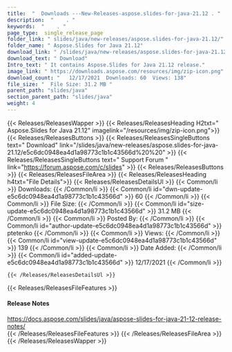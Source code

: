 ```yaml
---
title:  "  Downloads ---New-Releases-aspose.slides-for-java-21.12 . " 
description:  "    . " 
keywords:  "    . " 
page_type:  single_release_page
folder_link: " slides/java/new-releases/aspose.slides-for-java-21.12/"
folder_name: " Aspose.Slides for Java 21.12"
download_link: " /slides/java/new-releases/aspose.slides-for-java-21.12/e5c6dc0948ea4d1a98773c1b1c43566d"
download_text: " Download"
Intro_text: " It contains Aspose.Slides for Java 21.12 release."
image_link: " https://downloads.aspose.com/resources/img/zip-icon.png"
download_count: "   12/17/2021  Downloads: 60  Views: 138"
file_size: "  File Size: 31.2 MB "
parent_path: "slides/java"
section_parent_path: "slides/java"
weight: 4 
---
```


{{< Releases/ReleasesWapper >}}
  {{< Releases/ReleasesHeading H2txt=" Aspose.Slides for Java 21.12" imagelink="/resources/img/zip-icon.png">}}
  {{< Releases/ReleasesButtons >}}
    {{< Releases/ReleasesSingleButtons text=" Download" link="/slides/java/new-releases/aspose.slides-for-java-21.12/e5c6dc0948ea4d1a98773c1b1c43566d%20%20" >}}
    {{< Releases/ReleasesSingleButtons text=" Support Forum " link="https://forum.aspose.com/c/slides" >}}
  {{< Releases/ReleasesButtons >}}
  {{< Releases/ReleasesFileArea >}}
    {{< Releases/ReleasesHeading h4txt="File Details">}}
    {{< Releases/ReleasesDetailsUl >}}
            {{< Common/li  >}} Downloads: {{< /Common/li >}} 
      {{< Common/li id="dwn-update-e5c6dc0948ea4d1a98773c1b1c43566d" >}} 60 {{< /Common/li >}} 
      {{< Common/li  >}} File Size: {{< /Common/li >}} 
      {{< Common/li id="size-update-e5c6dc0948ea4d1a98773c1b1c43566d" >}} 31.2 MB {{< /Common/li >}} 
      {{< Common/li  >}} Posted By: {{< /Common/li >}} 
      {{< Common/li id="author-update-e5c6dc0948ea4d1a98773c1b1c43566d" >}} ptetenko {{< /Common/li >}} 
      {{< Common/li  >}} Views: {{< /Common/li >}} 
      {{< Common/li id="view-update-e5c6dc0948ea4d1a98773c1b1c43566d" >}} 139 {{< /Common/li >}} 
      {{< Common/li  >}} Date Added: {{< /Common/li >}} 
      {{< Common/li id="added-update-e5c6dc0948ea4d1a98773c1b1c43566d" >}} 12/17/2021 {{< /Common/li >}} 

    {{< /Releases/ReleasesDetailsUl >}}

  {{< Releases/ReleasesFileFeatures >}}
      <h4>Release Notes</h4><div><a href="https://docs.aspose.com/slides/java/aspose-slides-for-java-21-12-release-notes/">https://docs.aspose.com/slides/java/aspose-slides-for-java-21-12-release-notes/</a></div>
  {{< /Releases/ReleasesFileFeatures >}}
 {{< /Releases/ReleasesFileArea >}}
{{< /Releases/ReleasesWapper >}}


